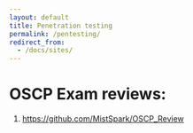 ```yaml
---
layout: default
title: Penetration testing
permalink: /pentesting/
redirect_from:
  - /docs/sites/
---
```


#  OSCP Exam reviews:
1) https://github.com/MistSpark/OSCP_Review
